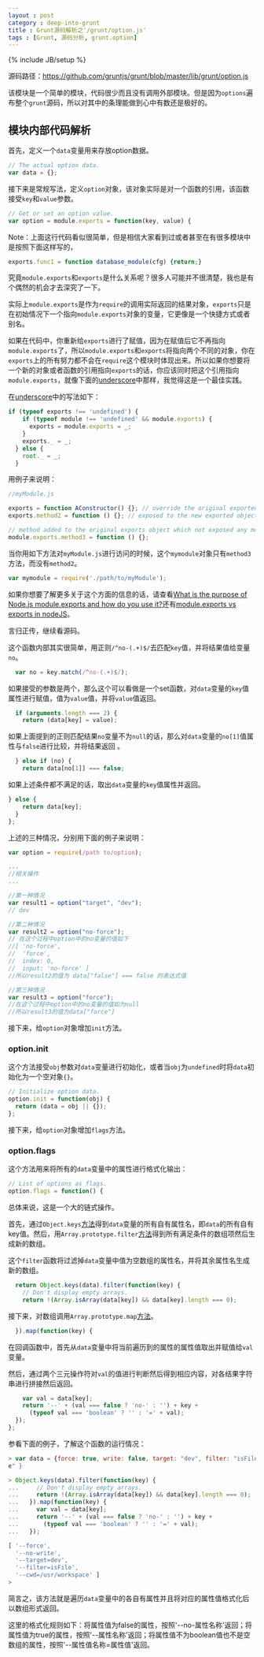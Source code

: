 ```yaml
---
layout : post
category : deep-into-grunt
title : Grunt源码解析之'/grunt/option.js'
tags : [Grunt, 源码分析, grunt.option]
---
```

{% include JB/setup %}

源码路径：https://github.com/gruntjs/grunt/blob/master/lib/grunt/option.js

该模块是一个简单的模块，代码很少而且没有调用外部模块。但是因为`options`遍布整个`grunt`源码，所以对其中的条理能做到心中有数还是极好的。

## 模块内部代码解析

首先，定义一个`data`变量用来存放option数据。

```javascript
// The actual option data.
var data = {};
```
接下来是常规写法，定义`option`对象，该对象实际是对一个函数的引用，该函数接受`key`和`value`参数。

```javascript
// Get or set an option value.
var option = module.exports = function(key, value) {
```
Note：上面这行代码看似很简单，但是相信大家看到过或者甚至在有很多模块中是按照下面这样写的，

```javascript
exports.func1 = function database_module(cfg) {return;}
```

究竟`module.exports`和`exports`是什么关系呢？很多人可能并不很清楚，我也是有个偶然的机会才去深究了一下。

实际上`module.exports`是作为`require`的调用实际返回的结果对象，`exports`只是在初始情况下一个指向`module.exports`对象的变量，它更像是一个快捷方式或者别名。

如果在代码中，你重新给`exports`进行了赋值，因为在赋值后它不再指向`module.exports`了，所以`module.exports`和`exports`将指向两个不同的对象，你在`exports`上的所有努力都不会在`require`这个模块时体现出来。所以如果你想要将一个新的对象或者函数的引用指向`exports`的话，你应该同时把这个引用指向`module.exports`，就像下面的[underscore][]中那样，我觉得这是一个最佳实践。

在[underscore][]中的写法如下：

```javascript
if (typeof exports !== 'undefined') {
    if (typeof module !== 'undefined' && module.exports) {
      exports = module.exports = _;
    }
    exports._ = _;
  } else {
    root._ = _;
  }
```
用例子来说明：

```javascript
//myModule.js

exports = function AConstructor() {}; // override the original exported object
exports.method2 = function () {}; // exposed to the new exported object

// method added to the original exports object which not exposed any more
module.exports.method3 = function () {}; 
```
当你用如下方法对`myModule.js`进行访问的时候，这个`mymodule`对象只有`method3`方法，而没有`method2`。

```javascript
var mymodule = require('./path/to/myModule');
```
如果你想要了解更多关于这个方面的信息的话，请查看[What is the purpose of Node.js module.exports and how do you use it?](http://stackoverflow.com/questions/5311334/what-is-the-purpose-of-node-js-module-exports-and-how-do-you-use-it)还有[module.exports vs exports in nodeJS](http://stackoverflow.com/questions/7137397/module-exports-vs-exports-in-nodejs)。

言归正传，继续看源码。

这个函数内部其实很简单，用正则`/^no-(.+)$/`去匹配`key`值，并将结果值给变量`no`。

```javascript
  var no = key.match(/^no-(.+)$/);
```
如果接受的参数是两个，那么这个可以看做是一个set函数，对`data`变量的`key`值属性进行赋值，值为`value`值，并将`value`值返回。

```javascript
  if (arguments.length === 2) {
    return (data[key] = value);
```
如果上面提到的正则匹配结果`no`变量不为`null`的话，那么对`data`变量的`no[1]`值属性与`false`进行比较，并将结果返回
。

```javascript
  } else if (no) {
    return data[no[1]] === false;
```
如果上述条件都不满足的话，取出`data`变量的`key`值属性并返回。

```javascript
} else {
    return data[key];
  }
};
```
上述的三种情况，分别用下面的例子来说明：

```javascript
var option = require(/path to/option);

...
//相关操作
...

//第一种情况
var result1 = option("target", "dev");
// dev

//第二种情况
var result2 = option("no-force");
// 在这个过程中option中的no变量的值如下
//[ 'no-force',
//  'force',
//  index: 0,
//  input: 'no-force' ]
//所以result2的值为 data["false"] === false 的表达式值

//第三种情况
var result3 = option("force");
//在这个过程中option中的no变量的值如为null
//所以result3的值为data["force"]

```

接下来，给`option`对象增加`init`方法。

### option.init

这个方法接受`obj`参数对`data`变量进行初始化，或者当`obj`为`undefined`时将`data`初始化为一个空对象`{}`。

```javascript
// Initialize option data.
option.init = function(obj) {
  return (data = obj || {});
};
```
接下来，给`option`对象增加`flags`方法。

### option.flags

这个方法用来将所有的`data`变量中的属性进行格式化输出：

```javascript
// List of options as flags.
option.flags = function() {
```
总体来说，这是一个大的链式操作。

首先，通过`Object.keys`[方法](https://developer.mozilla.org/en-US/docs/Web/JavaScript/Reference/Global_Objects/Object/keys)得到`data`变量的所有自有属性名，即`data`的所有自有key值。然后，用`Array.prototype.filter`[方法](https://developer.mozilla.org/en-US/docs/Web/JavaScript/Reference/Global_Objects/Array/filter)得到所有满足条件的数组项然后生成新的数组。

这个`filter`函数将过滤掉`data`变量中值为空数组的属性名，并将其余属性名生成新的数组。

```javascript
  return Object.keys(data).filter(function(key) {
    // Don't display empty arrays.
    return !(Array.isArray(data[key]) && data[key].length === 0);
```
接下来，对数组调用`Array.prototype.map`[方法](https://developer.mozilla.org/en-US/docs/Web/JavaScript/Reference/Global_Objects/Array/map)。

```javascript
  }).map(function(key) {
```
在回调函数中，首先从`data`变量中将当前遍历到的属性的属性值取出并赋值给`val`变量。

然后，通过两个三元操作符对`val`的值进行判断然后得到相应内容，对各结果字符串进行拼接然后返回。

```javascript
    var val = data[key];
    return '--' + (val === false ? 'no-' : '') + key +
      (typeof val === 'boolean' ? '' : '=' + val);
  });
};
```
参看下面的例子，了解这个函数的运行情况：

```javascript
> var data = {force: true, write: false, target: "dev", filter: "isFile", cwd: "/usr/workspac
e" }

> Object.keys(data).filter(function(key) {
...     // Don't display empty arrays.
...     return !(Array.isArray(data[key]) && data[key].length === 0);
...   }).map(function(key) {
...     var val = data[key];
...     return '--' + (val === false ? 'no-' : '') + key +
...       (typeof val === 'boolean' ? '' : '=' + val);
...   });

[ '--force',
  '--no-write',
  '--target=dev',
  '--filter=isFile',
  '--cwd=/usr/workspace' ]
>
```

简言之，该方法就是遍历`data`变量中的各自有属性并且将对应的属性值格式化后以数组形式返回。

这里的格式化规则如下：将属性值为false的属性，按照'--no-属性名称'返回；将属性值为true的属性，按照'--属性名称'返回；将属性值不为boolean值也不是空数组的属性，按照'--属性值名称=属性值'返回。

[underscore]: http://underscorejs.org/docs/underscore.html "underscore"
